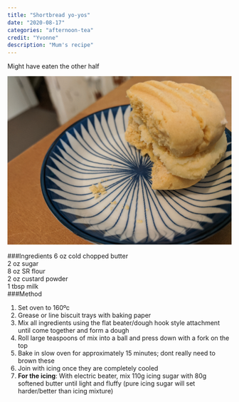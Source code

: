 ```yaml
---
title: "Shortbread yo-yos"
date: "2020-08-17"
categories: "afternoon-tea"
credit: "Yvonne"
description: "Mum's recipe"
---
```


Might have eaten the other half  

![Shortbread yo yos](./shortbreadYoYo.jpg)

###Ingredients
6 oz cold chopped butter  
2 oz sugar  
8 oz SR flour  
2 oz custard powder  
1 tbsp milk  
###Method
1. Set oven to 160ºc
2. Grease or line biscuit trays with baking paper
3. Mix all ingredients using the flat beater/dough hook style attachment until come together and form a dough
4. Roll large teaspoons of mix into a ball and press down with a fork on the top
5. Bake in slow oven for approximately 15 minutes; dont really need to brown these
6. Join with icing once they are completely cooled
7. __For the icing__: With electric beater, mix 110g icing sugar with 80g softened butter until light and fluffy (pure icing sugar will set harder/better than icing mixture)

